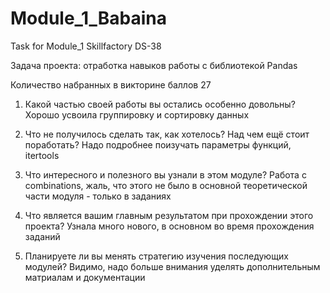# Module_1_Babaina
Task for Module_1 Skillfactory DS-38

Задача проекта: отработка навыков работы с библиотекой Pandas

Количество набранных в викторине баллов 27


1. Какой частью своей работы вы остались особенно довольны?
Хорошо усвоила группировку и сортировку данных

2. Что не получилось сделать так, как хотелось? Над чем ещё стоит поработать?
Надо подробнее поизучать параметры функций, itertools

3. Что интересного и полезного вы узнали в этом модуле?
Работа с combinations, жаль, что этого не было в основной теоретической части модуля - только в заданиях

4. Что является вашим главным результатом при прохождении этого проекта?
Узнала много нового, в основном во время прохождения заданий

5. Планируете ли вы менять стратегию изучения последующих модулей?
Видимо, надо больше внимания уделять дополнительным матриалам и документации
